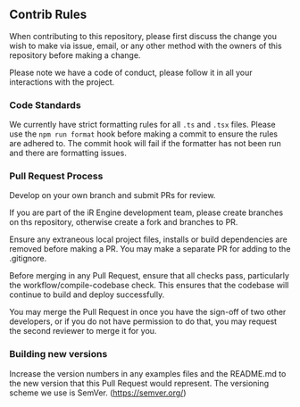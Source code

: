 ## Contrib Rules

When contributing to this repository, please first discuss the change you wish to make via issue, email, or any other method with the owners of this repository before making a change.

Please note we have a code of conduct, please follow it in all your interactions with the project.

### Code Standards

We currently have strict formatting rules for all `.ts` and `.tsx` files. Please use the `npm run format` hook before making a commit to ensure the rules are adhered to. The commit hook will fail if the formatter has not been run and there are formatting issues.

### Pull Request Process

Develop on your own branch and submit PRs for review.

If you are part of the iR Engine development team, please create branches on ths repository, otherwise create a fork and branches to PR.

Ensure any extraneous local project files, installs or build dependencies are removed before making a PR. You may make a separate PR for adding to the .gitignore.

Before merging in any Pull Request, ensure that all checks pass, particularly the workflow/compile-codebase check. This ensures that the codebase will continue to build and deploy successfully.

You may merge the Pull Request in once you have the sign-off of two other developers, or if you do not have permission to do that, you may request the second reviewer to merge it for you.

### Building new versions

Increase the version numbers in any examples files and the README.md to the new version that this Pull Request would represent. The versioning scheme we use is SemVer. (https://semver.org/)
